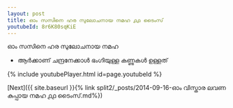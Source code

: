 ```yaml
---
layout: post
title: ഓം സസിനെ ഹര സുലോചനായ നമഹ ൧൧ ടൈംസ്
youtubeId: 8r6K80sqKiE
---
```

 
 
 ഓം സസിനെ ഹര സുലോചനായ നമഹ 
 
 -  ആർക്കാണ് ചന്ദ്രനേക്കാൾ ഭംഗിയുള്ള കണ്ണുകൾ ഉള്ളത് 
 
  
 
  
 
 
 
 
 
 


{% include youtubePlayer.html id=page.youtubeId %}
 
[Next]({{ site.baseurl }}{% link  split2/_posts/2014-09-16-ഓം വിസ്താര ലവണ കുപ്പായ നമഹ ൧൧ ടൈംസ്.md%})
 
